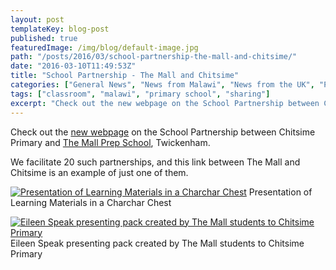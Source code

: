 ```yaml
---
layout: post
templateKey: blog-post
published: true
featuredImage: /img/blog/default-image.jpg
path: "/posts/2016/03/school-partnership-the-mall-and-chitsime/"
date: "2016-03-10T11:49:53Z"
title: "School Partnership - The Mall and Chitsime"
categories: ["General News", "News from Malawi", "News from the UK", "Projects"]
tags: ["classroom", "malawi", "primary school", "sharing"]
excerpt: "Check out the new webpage on the School Partnership between Chitsime Primary and The Mall Prep Scho..."
---
```


Check out the [new webpage](https://www.africanvision.org.uk/education/school-partnerships/school-partnership-chitsime-primary-the-mall-twickenham/) on the School Partnership between Chitsime Primary and [The Mall Prep School](https://www.themallschool.org.uk/), Twickenham.

We facilitate 20 such partnerships, and this link between The Mall and Chitsime is an example of just one of them.

[![Presentation of Learning Materials in a Charchar Chest](https://f000.backblazeb2.com/file/avm-wp-uploads/2016/03/Chitsime-charchar-chest-300x225.jpg)](https://f000.backblazeb2.com/file/avm-wp-uploads/2016/03/Chitsime-charchar-chest.jpg) Presentation of Learning Materials in a Charchar Chest

[![Eileen Speak presenting pack created by The Mall students to Chitsime Primary](https://f000.backblazeb2.com/file/avm-wp-uploads/2016/03/Chitsime-Eileen-giving-pack-300x225.jpg)](https://f000.backblazeb2.com/file/avm-wp-uploads/2016/03/Chitsime-Eileen-giving-pack.jpg) Eileen Speak presenting pack created by The Mall students to Chitsime Primary